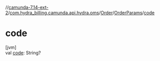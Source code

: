 //[camunda-7.14-ext-2](../../../../index.md)/[com.hydra_billing.camunda.api.hydra.oms](../../index.md)/[Order](../index.md)/[OrderParams](index.md)/[code](code.md)

# code

[jvm]\
val [code](code.md): String?
